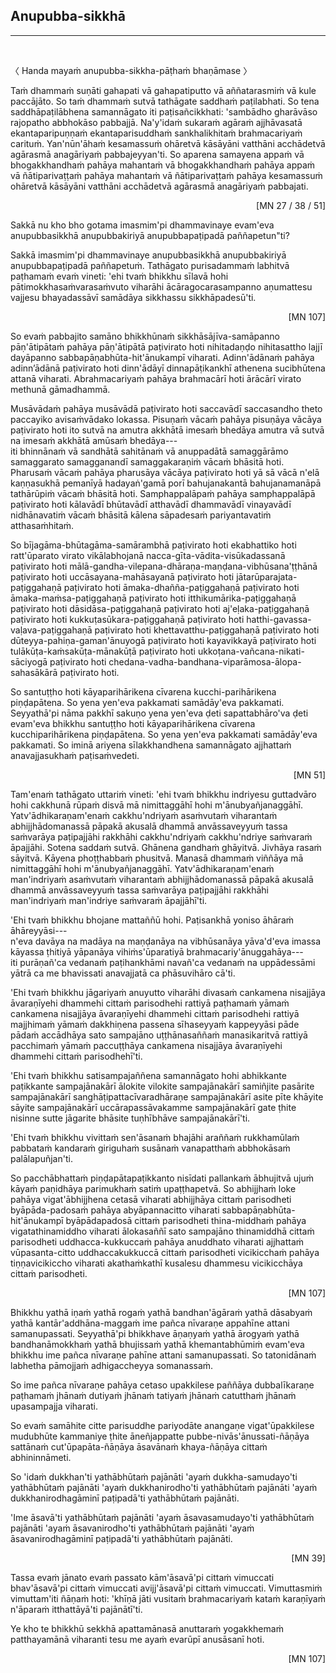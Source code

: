## Anupubba-sikkhā<a id="anupubba-sikkha"></a>
---
<br>

〈 Handa mayaṁ anupubba-sikkha-pāṭhaṁ bhaṇāmase 〉

Taṁ dhammaṁ suṇāti gahapati vā gahapatiputto vā aññatarasmiṁ vā kule paccājāto. So taṁ dhammaṁ sutvā tathāgate saddhaṁ paṭilabhati. So tena saddhāpaṭilābhena samannāgato iti paṭisañcikkhati: 'sambādho gharāvāso rajopatho abbhokāso pabbajjā. Na'y'idaṁ sukaraṁ agāraṁ ajjhāvasatā ekantaparipuṇṇaṁ ekantaparisuddhaṁ sankhalikhitaṁ brahmacariyaṁ carituṁ. Yan'nūn'āhaṁ kesamassuṁ ohāretvā kāsāyāni vatthāni acchādetvā agārasmā anagāriyaṁ pabbajeyyan'ti. So aparena samayena appaṁ vā bhogakkhandhaṁ pahāya mahantaṁ vā bhogakkhandhaṁ pahāya appaṁ vā ñātiparivaṭṭaṁ pahāya mahantaṁ vā ñātiparivaṭṭaṁ pahāya kesamassuṁ ohāretvā kāsāyāni vatthāni acchādetvā agārasmā anagāriyaṁ pabbajati.

<p style="text-align:right;">[MN 27 / 38 / 51]</p>

Sakkā nu kho bho gotama imasmim'pi dhammavinaye evam'eva anupubbasikkhā anupubbakiriyā anupubbapaṭipadā paññapetun"ti?

Sakkā imasmim'pi dhammavinaye anupubbasikkhā anupubbakiriyā anupubbapaṭipadā paññapetuṁ. Tathāgato purisadammaṁ labhitvā paṭhamaṁ evaṁ vineti: 'ehi tvaṁ bhikkhu sīlavā hohi pātimokkhasaṁvarasaṁvuto viharāhi ācāragocarasampanno aṇumattesu vajjesu bhayadassāvī samādāya sikkhassu sikkhāpadesū'ti.

<p style="text-align:right;">[MN 107]</p>

So evaṁ pabbajito samāno bhikkhūnaṁ sikkhāsājīva-samāpanno pāṇ'ātipātaṁ pahāya pāṇ'ātipātā paṭivirato hoti nihitadaṇḍo nihitasattho lajjī dayāpanno sabbapāṇabhūta-hit'ānukampī viharati. Adinn'ādānaṁ pahāya adinn’ādānā paṭivirato hoti dinn'ādāyī dinnapāṭikankhī athenena sucibhūtena attanā viharati. Abrahmacariyaṁ pahāya brahmacārī hoti ārācārī virato methunā gāmadhammā.

Musāvādaṁ pahāya musāvādā paṭivirato hoti saccavādī saccasandho theto paccayiko avisaṁvādako lokassa. Pisuṇaṁ vācaṁ pahāya pisuṇāya vācāya paṭivirato hoti ito sutvā na amutra akkhātā imesaṁ bhedāya amutra vā sutvā na imesaṁ akkhātā amūsaṁ bhedāya---
<br>iti bhinnānaṁ vā sandhātā sahitānaṁ vā anuppadātā samaggārāmo samaggarato samagganandī samaggakaraṇiṁ vācaṁ bhāsitā hoti. Pharusaṁ vācaṁ pahāya pharusāya vācāya paṭivirato hoti yā sā vācā n'elā kaṇṇasukhā pemanīyā hadayaṅ'gamā porī bahujanakantā bahujanamanāpā tathārūpiṁ vācaṁ bhāsitā hoti. Samphappalāpaṁ pahāya samphappalāpā paṭivirato hoti kālavādī bhūtavādī atthavādī dhammavādī vinayavādī nidhānavatiṁ vācaṁ bhāsitā kālena sāpadesaṁ pariyantavatiṁ atthasaṁhitaṁ.

So bījagāma-bhūtagāma-samārambhā paṭivirato hoti ekabhattiko hoti ratt'ūparato virato vikālabhojanā nacca-gīta-vādita-visūkadassanā paṭivirato hoti mālā­-gandha-vilepana­-dhāraṇa­-maṇḍana­-vibhūsana'ṭṭhānā paṭivirato hoti uccāsayana-mahāsayanā paṭivirato hoti jātarūparajata-paṭiggahaṇā paṭivirato hoti āmaka-dhañña-paṭiggahaṇā paṭivirato hoti āmaka-maṁsa-paṭiggahaṇā paṭivirato hoti itthikumārika-paṭiggahaṇā paṭivirato hoti dāsidāsa-paṭiggahaṇā paṭivirato hoti aj'eḷaka-paṭiggahaṇā paṭivirato hoti kukkuṭasūkara-paṭiggahaṇā paṭivirato hoti hatthi-gavassa-vaḷava-paṭiggahaṇā paṭivirato hoti khettavatthu-paṭiggahaṇā paṭivirato hoti dūteyya-pahiṇa-gaman'ānuyogā paṭivirato hoti kayavikkayā paṭivirato hoti tulākūṭa-kaṁsakūṭa-mānakūṭā paṭivirato hoti ukkoṭana-vañcana-nikati-sāciyogā paṭivirato hoti chedana-­vadha-bandhana­-viparāmosa-ālopa-sahasākārā paṭivirato hoti.

So santuṭṭho hoti kāyaparihārikena cīvarena kucchi-parihārikena piṇḍapātena. So yena yen'eva pakkamati samādāy'eva pakkamati. Seyyathā'pi nāma pakkhī sakuṇo yena yen'eva ḍeti sapattabhāro'va ḍeti evam'eva bhikkhu santuṭṭho hoti kāyaparihārikena cīvarena kucchiparihārikena piṇḍapātena. So yena yen'eva pakkamati samādāy'eva pakkamati. So iminā ariyena sīlakkhandhena samannāgato ajjhattaṁ anavajjasukhaṁ paṭisaṁvedeti.

<p style="text-align:right;">[MN 51]</p>

Tam'enaṁ tathāgato uttariṁ vineti: 'ehi tvaṁ bhikkhu indriyesu guttadvāro hohi cakkhunā rūpaṁ disvā mā nimittaggāhī hohi m'ānubyañjanaggāhī. Yatv'ādhikaraṇam'enaṁ cakkhu'ndriyaṁ asaṁvutaṁ viharantaṁ abhijjhādomanassā pāpakā akusalā dhammā anvāssaveyyuṁ tassa saṁvarāya paṭipajjāhi rakkhāhi cakkhu'ndriyaṁ cakkhu'ndriye saṁvaraṁ āpajjāhi. Sotena saddaṁ sutvā. Ghānena gandhaṁ ghāyitvā. Jivhāya rasaṁ sāyitvā. Kāyena phoṭṭhabbaṁ phusitvā. Manasā dhammaṁ viññāya mā nimittaggāhī hohi m'ānubyañjanaggāhī. Yatv'ādhikaraṇam'enaṁ man'indriyaṁ asaṁvutaṁ viharantaṁ abhijjhādomanassā pāpakā akusalā dhammā anvāssaveyyuṁ tassa saṁvarāya paṭipajjāhi rakkhāhi man'indriyaṁ man'indriye saṁvaraṁ āpajjāhī'ti.

'Ehi tvaṁ bhikkhu bhojane mattaññū hohi. Paṭisankhā yoniso āhāraṁ āhāreyyāsi---
<br>n'eva davāya na madāya na maṇḍanāya na vibhūsanāya yāva'd'eva imassa kāyassa ṭhitiyā yāpanāya vihiṁs'ūparatiyā brahmacariy'ānuggahāya---
<br>iti purāṇañ'ca vedanaṁ paṭihankhāmi navañ'ca vedanaṁ na uppādessāmi yātrā ca me bhavissati anavajjatā ca phāsuvihāro cā'ti.

'Ehi tvaṁ bhikkhu jāgariyaṁ anuyutto viharāhi divasaṁ cankamena nisajjāya āvaraṇīyehi dhammehi cittaṁ parisodhehi rattiyā paṭhamaṁ yāmaṁ cankamena nisajjāya āvaraṇīyehi dhammehi cittaṁ parisodhehi rattiyā majjhimaṁ yāmaṁ dakkhiṇena passena sīhaseyyaṁ kappeyyāsi pāde pādaṁ accādhāya sato sampajāno uṭṭhānasaññaṁ manasikaritvā rattiyā pacchimaṁ yāmaṁ paccuṭṭhāya cankamena nisajjāya āvaraṇīyehi dhammehi cittaṁ
parisodhehī'ti.

'Ehi tvaṁ bhikkhu satisampajaññena samannāgato hohi abhikkante paṭikkante sampajānakārī ālokite vilokite sampajānakārī samiñjite pasārite sampajānakārī sanghāṭipattacīvaradhāraṇe sampajānakārī asite pīte khāyite sāyite sampajānakārī uccārapassāvakamme sampajānakārī gate ṭhite nisinne sutte jāgarite bhāsite tuṇhībhāve sampajānakārī'ti.

'Ehi tvaṁ bhikkhu vivittaṁ sen'āsanaṁ bhajāhi araññaṁ rukkhamūlaṁ pabbataṁ kandaraṁ giriguhaṁ susānaṁ vanapatthaṁ abbhokāsaṁ palālapuñjan'ti.

So pacchābhattaṁ piṇḍapātapaṭikkanto nisīdati pallankaṁ ābhujitvā ujuṁ kāyaṁ paṇidhāya parimukhaṁ satiṁ upaṭṭhapetvā. So abhijjhaṁ loke pahāya vigat'ābhijjhena cetasā viharati abhijjhāya cittaṁ parisodheti byāpāda-padosaṁ pahāya abyāpannacitto viharati sabbapāṇabhūta-hit'ānukampī byāpādapadosā cittaṁ parisodheti thina-middhaṁ pahāya vigatathinamiddho viharati ālokasaññī sato sampajāno thinamiddhā cittaṁ parisodheti uddhacca-kukkuccaṁ pahāya anuddhato viharati ajjhattaṁ vūpasanta-citto uddhaccakukkuccā cittaṁ parisodheti vicikicchaṁ pahāya tiṇṇavicikiccho viharati akathaṁkathī kusalesu dhammesu vicikicchāya cittaṁ parisodheti.

<p style="text-align:right;">[MN 107]</p>

Bhikkhu yathā iṇaṁ yathā rogaṁ yathā bandhan'āgāraṁ yathā dāsabyaṁ yathā kantār'addhāna-maggaṁ ime pañca nīvaraṇe appahīne attani samanupassati. Seyyathā'pi bhikkhave āṇaṇyaṁ yathā ārogyaṁ yathā bandhanāmokkhaṁ yathā bhujissaṁ yathā khemantabhūmiṁ evam'eva bhikkhu ime pañca nīvaraṇe pahīne attani samanupassati. So tatonidānaṁ labhetha pāmojjaṁ adhigaccheyya somanassaṁ.

So ime pañca nīvaraṇe pahāya cetaso upakkilese paññāya dubbalīkaraṇe paṭhamaṁ jhānaṁ dutiyaṁ jhānaṁ tatiyaṁ jhānaṁ catutthaṁ jhānaṁ upasampajja viharati.

So evaṁ samāhite citte parisuddhe pariyodāte anangaṇe vigat'ūpakkilese mudubhūte kammaniye ṭhite āneñjappatte pubbe-nivās'ānussati-ñāṇāya sattānaṁ cut'ūpapāta-ñāṇāya āsavānaṁ khaya-ñāṇāya cittaṁ abhininnāmeti.

So 'idaṁ dukkhan'ti yathābhūtaṁ pajānāti 'ayaṁ dukkha-samudayo'ti yathābhūtaṁ pajānāti 'ayaṁ dukkhanirodho'ti yathābhūtaṁ pajānāti 'ayaṁ dukkhanirodhagāminī paṭipadā'ti yathābhūtaṁ pajānāti.

'Ime āsavā'ti yathābhūtaṁ pajānāti 'ayaṁ āsavasamudayo'ti yathābhūtaṁ pajānāti 'ayaṁ āsavanirodho'ti yathābhūtaṁ pajānāti 'ayaṁ āsavanirodhagāminī paṭipadā'ti yathābhūtaṁ pajānāti.

<p style="text-align:right;">[MN 39]</p>

Tassa evaṁ jānato evaṁ passato kām'āsavā'pi cittaṁ vimuccati bhav'āsavā'pi cittaṁ vimuccati avijj'āsavā'pi cittaṁ vimuccati. Vimuttasmiṁ vimuttam'iti ñāṇaṁ hoti: 'khīṇā jāti vusitaṁ brahmacariyaṁ kataṁ karaṇīyaṁ n'āparaṁ itthattāyā'ti pajānātī'ti.

Ye kho te bhikkhū sekkhā apattamānasā anuttaraṁ yogakkhemaṁ patthayamānā viharanti tesu me ayaṁ evarūpī anusāsanī hoti.

<p style="text-align:right;">[MN 107]</p>
